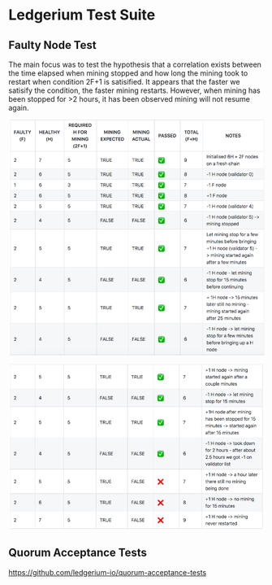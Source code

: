 Ledgerium Test Suite
====================

Faulty Node Test
----------------

The main focus was to test the hypothesis that a correlation exists
between the time elapsed when mining stopped and how long the mining
took to restart when condition 2F+1 is satisified. It appears that the
faster we satisify the condition, the faster mining restarts. However,
when mining has been stopped for \>2 hours, it has been observed mining
will not resume again.

![](../../images/testresult1.png)

![](../../images/testresult2.png)

Quorum Acceptance Tests
-----------------------

<https://github.com/ledgerium-io/quorum-acceptance-tests>
